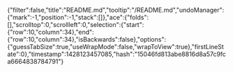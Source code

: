 {"filter":false,"title":"README.md","tooltip":"/README.md","undoManager":{"mark":-1,"position":-1,"stack":[]},"ace":{"folds":[],"scrolltop":0,"scrollleft":0,"selection":{"start":{"row":10,"column":34},"end":{"row":10,"column":34},"isBackwards":false},"options":{"guessTabSize":true,"useWrapMode":false,"wrapToView":true},"firstLineState":0},"timestamp":1428123457085,"hash":"15046fd813abe8816d8a57c9fca6664838784791"}